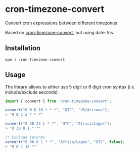 # cron-timezone-convert
Convert cron expressions between different timezones

Based on [cron-timezone-convert](https://github.com/Pablillo92/cron-timezone-convert), but using date-fns.

## Installation

`npm i cron-timezone-convert`

## Usage

The library allows to either use 5 digit or 6 digit cron syntax (i.e. include/exclude seconds)

```js
import { convert } from 'cron-timezone-convert';
```
```js
convert("0 0 8-10 * * *", "UTC", "US/Arizona");
> "0 0 1-3 * * *"

convert("0 30 23 L * *", "UTC", "Africa/Lagos");
> "0 30 0 1 * *"

// Exclude seconds
convert("0 30 0 1 * *", "Africa/Lagos", "UTC", false);
> "0 0 1 12 *"
```
